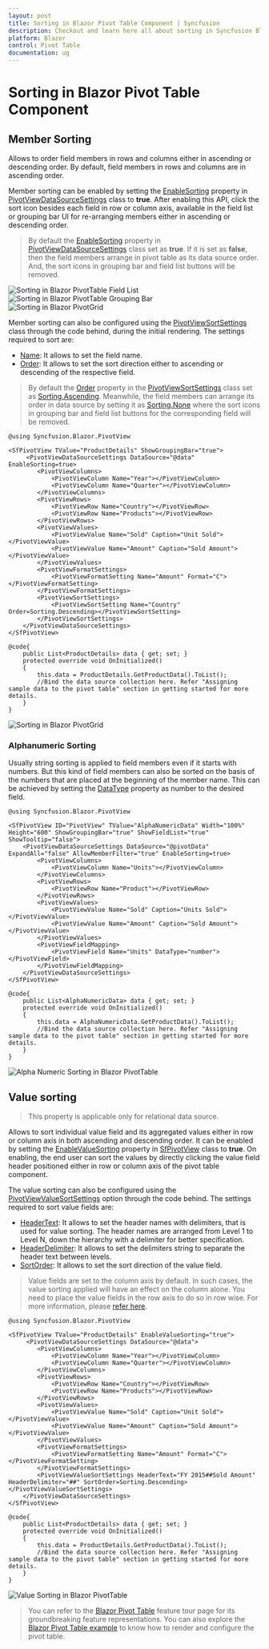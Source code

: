 ```yaml
---
layout: post
title: Sorting in Blazor Pivot Table Component | Syncfusion
description: Checkout and learn here all about sorting in Syncfusion Blazor Pivot Table component and much more details.
platform: Blazor
control: Pivot Table
documentation: ug
---
```


<!-- markdownlint-disable MD012 -->

# Sorting in Blazor Pivot Table Component

## Member Sorting

Allows to order field members in rows and columns either in ascending or descending order. By default, field members in rows and columns are in ascending order.

Member sorting can be enabled by setting the [EnableSorting](https://help.syncfusion.com/cr/blazor/Syncfusion.Blazor.PivotView.DataSourceSettingsModel-1.html#Syncfusion_Blazor_PivotView_DataSourceSettingsModel_1_EnableSorting) property in [PivotViewDataSourceSettings](https://help.syncfusion.com/cr/blazor/Syncfusion.Blazor.PivotView.PivotViewDataSourceSettings-1.html) class to **true**. After enabling this API, click the sort icon besides each field in row or column axis, available in the field list or grouping bar UI for re-arranging members either in ascending or descending order.

> By default the [EnableSorting](https://help.syncfusion.com/cr/blazor/Syncfusion.Blazor.PivotView.DataSourceSettingsModel-1.html#Syncfusion_Blazor_PivotView_DataSourceSettingsModel_1_EnableSorting) property in [PivotViewDataSourceSettings](https://help.syncfusion.com/cr/blazor/Syncfusion.Blazor.PivotView.PivotViewDataSourceSettings-1.html) class set as **true**. If it is set as **false**, then the field members arrange in pivot table as its data source order. And, the sort icons in grouping bar and field list buttons will be removed.

![Sorting in Blazor PivotTable Field List](images/blazor-pivottable-sorting-in-field-list.png)
<br/>
![Sorting in Blazor PivotTable Grouping Bar](images/blazor-pivottable-sorting-in-groupbar.png)
<br/>
![Sorting in Blazor PivotGrid](images/blazor-pivotgrid-sorting.png)

Member sorting can also be configured using the [PivotViewSortSettings](https://help.syncfusion.com/cr/blazor/Syncfusion.Blazor.PivotView.PivotViewSortSetting.html) class through the code behind, during the initial rendering. The settings required to sort are:

* [Name](https://help.syncfusion.com/cr/blazor/Syncfusion.Blazor.PivotView.PivotViewSortSetting.html#Syncfusion_Blazor_PivotView_PivotViewSortSetting_Name): It allows to set the field name.
* [Order](https://help.syncfusion.com/cr/blazor/Syncfusion.Blazor.PivotView.PivotViewSortSetting.html#Syncfusion_Blazor_PivotView_PivotViewSortSetting_Order): It allows to set the sort direction either to ascending or descending of the respective field.

> By default the [Order](https://help.syncfusion.com/cr/blazor/Syncfusion.Blazor.PivotView.PivotViewSortSetting.html#Syncfusion_Blazor_PivotView_PivotViewSortSetting_Order) property in the [PivotViewSortSettings](https://help.syncfusion.com/cr/blazor/Syncfusion.Blazor.PivotView.PivotViewSortSetting.html) class set as [Sorting.Ascending](https://help.syncfusion.com/cr/blazor/Syncfusion.Blazor.PivotView.Sorting.html). Meanwhile, the field members can arrange its order in data source by setting it as [Sorting.None](https://help.syncfusion.com/cr/blazor/Syncfusion.Blazor.PivotView.Sorting.html) where the sort icons in grouping bar and field list buttons for the corresponding field will be removed.

```cshtml
@using Syncfusion.Blazor.PivotView

<SfPivotView TValue="ProductDetails" ShowGroupingBar="true">
     <PivotViewDataSourceSettings DataSource="@data" EnableSorting=true>
        <PivotViewColumns>
            <PivotViewColumn Name="Year"></PivotViewColumn>
            <PivotViewColumn Name="Quarter"></PivotViewColumn>
        </PivotViewColumns>
        <PivotViewRows>
            <PivotViewRow Name="Country"></PivotViewRow>
            <PivotViewRow Name="Products"></PivotViewRow>
        </PivotViewRows>
        <PivotViewValues>
            <PivotViewValue Name="Sold" Caption="Unit Sold"></PivotViewValue>
            <PivotViewValue Name="Amount" Caption="Sold Amount"></PivotViewValue>
        </PivotViewValues>
        <PivotViewFormatSettings>
            <PivotViewFormatSetting Name="Amount" Format="C"></PivotViewFormatSetting>
        </PivotViewFormatSettings>
        <PivotViewSortSettings>
            <PivotViewSortSetting Name="Country" Order=Sorting.Descending></PivotViewSortSetting>
        </PivotViewSortSettings>
    </PivotViewDataSourceSettings>
</SfPivotView>

@code{
    public List<ProductDetails> data { get; set; }
    protected override void OnInitialized()
    {
        this.data = ProductDetails.GetProductData().ToList();
        //Bind the data source collection here. Refer "Assigning sample data to the pivot table" section in getting started for more details.
    }
}

```

![Sorting in Blazor PivotGrid](images/blazor-pivotgrid-sorting.png)

### Alphanumeric Sorting

Usually string sorting is applied to field members even if it starts with numbers. But this kind of field members can also be sorted on the basis of the numbers that are placed at the beginning of the member name. This can be achieved by setting the [DataType](https://help.syncfusion.com/cr/blazor/Syncfusion.Blazor.PivotView.FieldOptionsModel.html#Syncfusion_Blazor_PivotView_FieldOptionsModel_DataType) property as number to the desired field.

```cshtml
@using Syncfusion.Blazor.PivotView

<SfPivotView ID="PivotView" TValue="AlphaNumericData" Width="100%" Height="600" ShowGroupingBar="true" ShowFieldList="true" ShowTooltip="false">
    <PivotViewDataSourceSettings DataSource="@pivotData" ExpandAll="false" AllowMemberFilter="true" EnableSorting=true>
        <PivotViewColumns>
            <PivotViewColumn Name="Units"></PivotViewColumn>
        </PivotViewColumns>
        <PivotViewRows>
            <PivotViewRow Name="Product"></PivotViewRow>
        </PivotViewRows>
        <PivotViewValues>
            <PivotViewValue Name="Sold" Caption="Units Sold"></PivotViewValue>
            <PivotViewValue Name="Amount" Caption="Sold Amount"></PivotViewValue>
        </PivotViewValues>
        <PivotViewFieldMapping>
            <PivotViewField Name="Units" DataType="number"></PivotViewField>
        </PivotViewFieldMapping>
    </PivotViewDataSourceSettings>
</SfPivotView>

@code{
    public List<AlphaNumericData> data { get; set; }
    protected override void OnInitialized()
    {
        this.data = AlphaNumericData.GetProductData().ToList();
        //Bind the data source collection here. Refer "Assigning sample data to the pivot table" section in getting started for more details.
    }
}

```

![Alpha Numeric Sorting in Blazor PivotTable](images/blazor-pivottable-alpha-numberic-sorting.png)

## Value sorting

> This property is applicable only for relational data source.

Allows to sort individual value field and its aggregated values either in row or column axis in both ascending and descending order. It can be enabled by setting the [EnableValueSorting](https://help.syncfusion.com/cr/blazor/Syncfusion.Blazor.PivotView.SfPivotView-1.html#Syncfusion_Blazor_PivotView_SfPivotView_1_EnableValueSorting) property in [SfPivotView](https://help.syncfusion.com/cr/blazor/Syncfusion.Blazor.PivotView.SfPivotView-1.html) class to **true**. On enabling, the end user can sort the values by directly clicking the value field header positioned either in row or column axis of the pivot table component.

The value sorting can also be configured using the [PivotViewValueSortSettings](https://help.syncfusion.com/cr/blazor/Syncfusion.Blazor.PivotView.PivotViewValueSortSettings.html) option through the code behind. The settings required to sort value fields are:

* [HeaderText](https://help.syncfusion.com/cr/blazor/Syncfusion.Blazor.PivotView.PivotViewValueSortSettings.html#Syncfusion_Blazor_PivotView_PivotViewValueSortSettings_HeaderText): It allows to set the header names with delimiters, that is used for value sorting. The header names are arranged from Level 1 to Level N, down the hierarchy with a delimiter for better specification.
* [HeaderDelimiter](https://help.syncfusion.com/cr/blazor/Syncfusion.Blazor.PivotView.PivotViewValueSortSettings.html#Syncfusion_Blazor_PivotView_PivotViewValueSortSettings_HeaderDelimiter): It allows to set the delimiters string to separate the header text between levels.
* [SortOrder](https://help.syncfusion.com/cr/blazor/Syncfusion.Blazor.PivotView.PivotViewValueSortSettings.html#Syncfusion_Blazor_PivotView_PivotViewValueSortSettings_SortOrder): It allows to set the sort direction of the value field.

> Value fields are set to the column axis by default. In such cases, the value sorting applied will have an effect on the column alone. You need to place the value fields in the row axis to do so in row wise. For more information, please [refer here](https://blazor.syncfusion.com/documentation/pivot-table/data-binding/#values-in-row-axis).

```cshtml
@using Syncfusion.Blazor.PivotView

<SfPivotView TValue="ProductDetails" EnableValueSorting="true">
     <PivotViewDataSourceSettings DataSource="@data">
        <PivotViewColumns>
            <PivotViewColumn Name="Year"></PivotViewColumn>
            <PivotViewColumn Name="Quarter"></PivotViewColumn>
        </PivotViewColumns>
        <PivotViewRows>
            <PivotViewRow Name="Country"></PivotViewRow>
            <PivotViewRow Name="Products"></PivotViewRow>
        </PivotViewRows>
        <PivotViewValues>
            <PivotViewValue Name="Sold" Caption="Unit Sold"></PivotViewValue>
            <PivotViewValue Name="Amount" Caption="Sold Amount"></PivotViewValue>
        </PivotViewValues>
        <PivotViewFormatSettings>
            <PivotViewFormatSetting Name="Amount" Format="C"></PivotViewFormatSetting>
        </PivotViewFormatSettings>
        <PivotViewValueSortSettings HeaderText="FY 2015##Sold Amount" HeaderDelimiter="##" SortOrder=Sorting.Descending></PivotViewValueSortSettings>
    </PivotViewDataSourceSettings>
</SfPivotView>

@code{
    public List<ProductDetails> data { get; set; }
    protected override void OnInitialized()
    {
        this.data = ProductDetails.GetProductData().ToList();
        //Bind the data source collection here. Refer "Assigning sample data to the pivot table" section in getting started for more details.
    }
}

```

![Value Sorting in Blazor PivotTable](images/blazor-pivottable-value-sorting.png)

> You can refer to the [Blazor Pivot Table](https://www.syncfusion.com/blazor-components/blazor-pivot-table) feature tour page for its groundbreaking feature representations. You can also explore the [Blazor Pivot Table example](https://blazor.syncfusion.com/demos/pivot-table/default-functionalities?theme=bootstrap4) to know how to render and configure the pivot table.